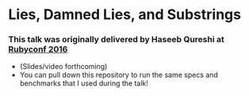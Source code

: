 # Lies, Damned Lies, and Substrings

### This talk was originally delivered by Haseeb Qureshi at [Rubyconf 2016](http://rubyconf.org/)

* (Slides/video forthcoming)
* You can pull down this repository to run the same specs and benchmarks that I used during the talk!

